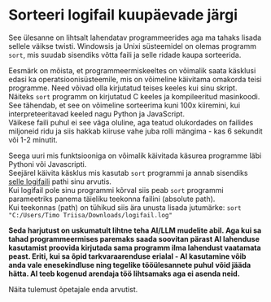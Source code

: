 # Sorteeri logifail kuupäevade järgi

See ülesanne on lihtsalt lahendatav programmeerides aga ma tahaks lisada sellele väikse twisti.
Windowsis ja Unixi süsteemidel on olemas programm `sort`, mis suudab sisendiks võtta faili ja selle ridade kaupa sorteerida.

Eesmärk on mõista, et programmeermiskeeltes on võimalik saata käsklusi edasi ka operatsioonisüsteemile, mis on võimeline käivitama omakorda teisi programme. Need võivad olla kirjutatud teises keeles kui sinu skript.  
Näiteks `sort` programm on kirjutatud C keeles ja kompileeritud masinkoodi. See tähendab, et see on võimeline sorteerima kuni 100x kiiremini, kui interpreteeritavad keeled nagu Python ja JavaScript.  
Väikese faili puhul ei see väga oluline, aga teatud olukordades on failides miljoneid ridu ja siis hakkab kiiruse vahe juba rolli mängima - kas 6 sekundit või 1-2 minutit.

Seega uuri mis funktsiooniga on võimalik käivitada käsurea programme läbi Pythoni või Javascripti.  
Seejärel käivita käsklus mis kasutab `sort` programmi ja annab sisendiks [selle logifaili](https://raw.githubusercontent.com/timotr/harjutused/main/progre/it-skriptid/access.log) pathi sinu arvutis.  
Kui logifail pole sinu programmi kõrval siis peab `sort` programmi parameetriks panema täieliku teekonna failini (absolute path).  
Kui teekonnas (path) on tühikud siis ära unusta lisada jutumärke: `sort "C:/Users/Timo Triisa/Downloads/logifail.log"`

**Seda harjutust on uskumatult lihtne teha AI/LLM mudelite abil. Aga kui sa tahad programmeermises paremaks saada soovitan pärast AI lahenduse kasutamist proovida kirjutada sama programm ilma lahendust vaatamata peast. Eriti, kui sa õpid tarkvaraarenduse erialal - AI kasutamine võib anda vale enesekindluse ning tegelike tööülesannete puhul võid jääda hätta. AI teeb kogenud arendaja töö lihtsamaks aga ei asenda neid.**

Näita tulemust õpetajale enda arvutist.
